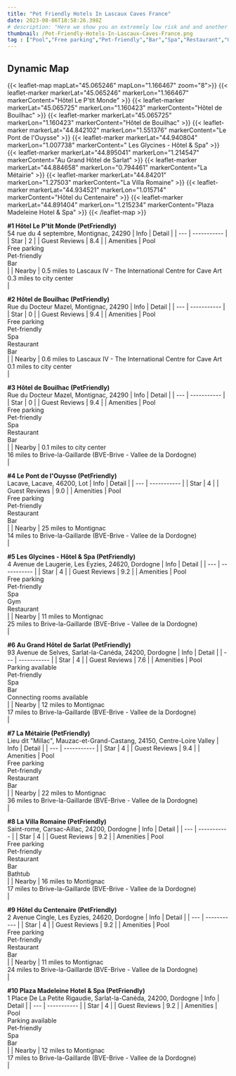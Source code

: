 ```yaml
---
title: "Pet Friendly Hotels In Lascaux Caves France"
date: 2023-08-06T18:58:26.398Z
# description: "Here we show you an extremely low risk and and another medium risk approach to earn passive income "
thumbnail: /Pet-Friendly-Hotels-In-Lascaux-Caves-France.png
tag : ["Pool","Free parking","Pet-friendly","Bar","Spa","Restaurant","Gym","Parking available","Connecting rooms available","Bathtub"]
---
```


## Dynamic Map
{{< leaflet-map  mapLat="45.065246" mapLon="1.166467" zoom="8">}}
    {{< leaflet-marker markerLat="45.065246" markerLon="1.166467" markerContent="Hôtel Le P'tit Monde" >}}
    {{< leaflet-marker markerLat="45.065725" markerLon="1.160423" markerContent="Hôtel de Bouilhac" >}}
    {{< leaflet-marker markerLat="45.065725" markerLon="1.160423" markerContent="Hôtel de Bouilhac" >}}
    {{< leaflet-marker markerLat="44.842102" markerLon="1.551376" markerContent="Le Pont de l'Ouysse" >}}
    {{< leaflet-marker markerLat="44.940804" markerLon="1.007738" markerContent=" Les Glycines - Hôtel & Spa" >}}
    {{< leaflet-marker markerLat="44.895041" markerLon="1.214547" markerContent="Au Grand Hôtel de Sarlat" >}}
    {{< leaflet-marker markerLat="44.884658" markerLon="0.794461" markerContent="La Métairie" >}}
    {{< leaflet-marker markerLat="44.84201" markerLon="1.27503" markerContent="La Villa Romaine" >}}
    {{< leaflet-marker markerLat="44.934521" markerLon="1.015714" markerContent="Hôtel du Centenaire" >}}
    {{< leaflet-marker markerLat="44.891404" markerLon="1.215234" markerContent="Plaza Madeleine Hotel & Spa" >}}
{{< /leaflet-map >}}


**#1 Hôtel Le P'tit Monde (PetFriendly)**<br>54 rue du 4 septembre, Montignac, 24290
| Info | Detail |
| --- | ----------- |
| Star | 2 |
| Guest Reviews | 8.4 |
| Amenities | Pool<br>Free parking<br>Pet-friendly<br>Bar<br> |
| Nearby | 0.5 miles to Lascaux IV - The International Centre for Cave Art<br>0.3 miles to city center<br> |

**#2 Hôtel de Bouilhac (PetFriendly)**<br>Rue du Docteur Mazel, Montignac, 24290
| Info | Detail |
| --- | ----------- |
| Star | 0 |
| Guest Reviews | 9.4 |
| Amenities | Pool<br>Free parking<br>Pet-friendly<br>Spa<br>Restaurant<br>Bar<br> |
| Nearby | 0.6 miles to Lascaux IV - The International Centre for Cave Art<br>0.1 miles to city center<br> |

**#3 Hôtel de Bouilhac (PetFriendly)**<br>Rue du Docteur Mazel, Montignac, 24290
| Info | Detail |
| --- | ----------- |
| Star | 0 |
| Guest Reviews | 9.4 |
| Amenities | Pool<br>Free parking<br>Pet-friendly<br>Spa<br>Restaurant<br>Bar<br> |
| Nearby | 0.1 miles to city center<br>16 miles to Brive-la-Gaillarde (BVE-Brive - Vallee de la Dordogne)<br> |

**#4 Le Pont de l'Ouysse (PetFriendly)**<br>Lacave, Lacave, 46200, Lot
| Info | Detail |
| --- | ----------- |
| Star | 4 |
| Guest Reviews | 9.0 |
| Amenities | Pool<br>Free parking<br>Pet-friendly<br>Restaurant<br>Bar<br> |
| Nearby | 25 miles to Montignac<br>14 miles to Brive-la-Gaillarde (BVE-Brive - Vallee de la Dordogne)<br> |

**#5  Les Glycines - Hôtel & Spa (PetFriendly)**<br>4 Avenue de Laugerie, Les Eyzies, 24620, Dordogne
| Info | Detail |
| --- | ----------- |
| Star | 4 |
| Guest Reviews | 9.2 |
| Amenities | Pool<br>Free parking<br>Pet-friendly<br>Spa<br>Gym<br>Restaurant<br> |
| Nearby | 11 miles to Montignac<br>25 miles to Brive-la-Gaillarde (BVE-Brive - Vallee de la Dordogne)<br> |

**#6 Au Grand Hôtel de Sarlat (PetFriendly)**<br>93 Avenue de Selves, Sarlat-la-Canéda, 24200, Dordogne
| Info | Detail |
| --- | ----------- |
| Star | 4 |
| Guest Reviews | 7.6 |
| Amenities | Pool<br>Parking available<br>Pet-friendly<br>Spa<br>Bar<br>Connecting rooms available<br> |
| Nearby | 12 miles to Montignac<br>17 miles to Brive-la-Gaillarde (BVE-Brive - Vallee de la Dordogne)<br> |

**#7 La Métairie (PetFriendly)**<br>Lieu dit "Millac", Mauzac-et-Grand-Castang, 24150, Centre-Loire Valley
| Info | Detail |
| --- | ----------- |
| Star | 4 |
| Guest Reviews | 9.4 |
| Amenities | Pool<br>Free parking<br>Pet-friendly<br>Restaurant<br>Bar<br> |
| Nearby | 22 miles to Montignac<br>36 miles to Brive-la-Gaillarde (BVE-Brive - Vallee de la Dordogne)<br> |

**#8 La Villa Romaine (PetFriendly)**<br>Saint-rome, Carsac-Aillac, 24200, Dordogne
| Info | Detail |
| --- | ----------- |
| Star | 4 |
| Guest Reviews | 9.2 |
| Amenities | Pool<br>Free parking<br>Pet-friendly<br>Restaurant<br>Bar<br>Bathtub<br> |
| Nearby | 16 miles to Montignac<br>17 miles to Brive-la-Gaillarde (BVE-Brive - Vallee de la Dordogne)<br> |

**#9 Hôtel du Centenaire (PetFriendly)**<br>2 Avenue Cingle, Les Eyzies, 24620, Dordogne
| Info | Detail |
| --- | ----------- |
| Star | 4 |
| Guest Reviews | 9.2 |
| Amenities | Pool<br>Free parking<br>Pet-friendly<br>Restaurant<br>Bar<br> |
| Nearby | 11 miles to Montignac<br>24 miles to Brive-la-Gaillarde (BVE-Brive - Vallee de la Dordogne)<br> |

**#10 Plaza Madeleine Hotel & Spa (PetFriendly)**<br>1 Place De La Petite Rigaudie, Sarlat-la-Canéda, 24200, Dordogne
| Info | Detail |
| --- | ----------- |
| Star | 4 |
| Guest Reviews | 9.2 |
| Amenities | Pool<br>Parking available<br>Pet-friendly<br>Spa<br>Bar<br> |
| Nearby | 12 miles to Montignac<br>17 miles to Brive-la-Gaillarde (BVE-Brive - Vallee de la Dordogne)<br> |

